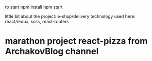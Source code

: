 to start
npm install
npm start



little bit about the project: e-shop/delivery
technology used here: react/redux, scss, react-routers


# marathon project react-pizza from ArchakovBlog channel
